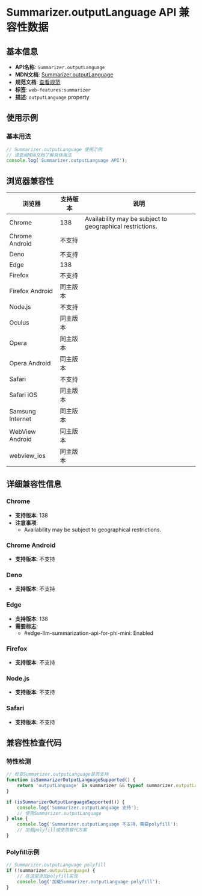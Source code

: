 # Summarizer.outputLanguage API 兼容性数据

## 基本信息

- **API名称**: `Summarizer.outputLanguage`
- **MDN文档**: [Summarizer.outputLanguage](https://developer.mozilla.org/docs/Web/API/Summarizer/outputLanguage)
- **规范文档**: [查看规范](https://webmachinelearning.github.io/writing-assistance-apis/#dom-summarizer-outputlanguage)
- **标签**: `web-features:summarizer`
- **描述**: `outputLanguage` property

## 使用示例

### 基本用法

```javascript
// Summarizer.outputLanguage 使用示例
// 请查阅MDN文档了解具体用法
console.log('Summarizer.outputLanguage API');
```

## 浏览器兼容性

| 浏览器 | 支持版本 | 说明 |
|--------|----------|------|
| Chrome | 138 | Availability may be subject to geographical restrictions. |
| Chrome Android | 不支持 |  |
| Deno | 不支持 |  |
| Edge | 138 |  |
| Firefox | 不支持 |  |
| Firefox Android | 同主版本 |  |
| Node.js | 不支持 |  |
| Oculus | 同主版本 |  |
| Opera | 同主版本 |  |
| Opera Android | 同主版本 |  |
| Safari | 不支持 |  |
| Safari iOS | 同主版本 |  |
| Samsung Internet | 同主版本 |  |
| WebView Android | 同主版本 |  |
| webview_ios | 同主版本 |  |

## 详细兼容性信息

### Chrome

- **支持版本**: 138
- **注意事项**:
  - Availability may be subject to geographical restrictions.

### Chrome Android

- **支持版本**: 不支持

### Deno

- **支持版本**: 不支持

### Edge

- **支持版本**: 138
- **需要标志**: 
  - #edge-llm-summarization-api-for-phi-mini: Enabled

### Firefox

- **支持版本**: 不支持

### Node.js

- **支持版本**: 不支持

### Safari

- **支持版本**: 不支持

## 兼容性检查代码

### 特性检测

```javascript
// 检查Summarizer.outputLanguage是否支持
function isSummarizerOutputLanguageSupported() {
    return 'outputLanguage' in summarizer && typeof summarizer.outputLanguage === 'function';
}

if (isSummarizerOutputLanguageSupported()) {
    console.log('Summarizer.outputLanguage 支持');
    // 使用Summarizer.outputLanguage
} else {
    console.log('Summarizer.outputLanguage 不支持，需要polyfill');
    // 加载polyfill或使用替代方案
}
```

### Polyfill示例

```javascript
// Summarizer.outputLanguage polyfill
if (!summarizer.outputLanguage) {
    // 在这里添加polyfill实现
    console.log('加载Summarizer.outputLanguage polyfill');
}
```


